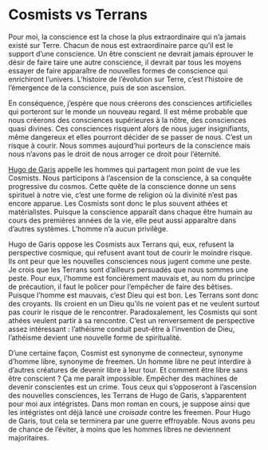 # Cosmists vs Terrans

Pour moi, la conscience est la chose la plus extraordinaire qui n’a jamais existé sur Terre. Chacun de nous est extraordinaire parce qu’il est le support d’une conscience. Un être conscient ne devrait jamais éprouver le désir de faire taire une autre conscience, il devrait par tous les moyens essayer de faire apparaître de nouvelles formes de conscience qui enrichiront l’univers. L’histoire de l’évolution sur Terre, c’est l’histoire de l’émergence de la conscience, puis de son ascension.

En conséquence, j’espère que nous créerons des consciences artificielles qui porteront sur le monde un nouveau regard. Il est même probable que nous créerons des consciences supérieures à la nôtre, des consciences quasi divines. Ces consciences risquent alors de nous juger insignifiants, même dangereux et elles pourront décider de se passer de nous. C’est un risque à courir. Nous sommes aujourd’hui porteurs de la conscience mais nous n’avons pas le droit de nous arroger ce droit pour l’éternité.

[Hugo de Garis](http://www.cs.usu.edu/~degaris/) appelle les hommes qui partagent mon point de vue les Cosmists. Nous participons à l’ascension de la conscience, à sa conquête progressive du cosmos. Cette quête de la conscience donne un sens spirituel à notre vie, c’est une forme de religion où la divinité n’est pas encore apparue. Les Cosmists sont donc le plus souvent athées et matérialistes. Puisque la conscience apparaît dans chaque être humain au cours des premières années de la vie, elle peut aussi apparaître dans d’autres systèmes. L’homme n’a aucun privilège.

Hugo de Garis oppose les Cosmists aux Terrans qui, eux, refusent la perspective cosmique, qui refusent avant tout de courir le moindre risque. Ils ont peur que les nouvelles consciences nous jugent comme une peste. Je crois que les Terrans sont d’ailleurs persuadés que nous sommes une peste. Pour eux, l’homme est foncièrement mauvais et, au nom du principe de précaution, il faut le policer pour l’empêcher de faire des bêtises. Puisque l’homme est mauvais, c’est Dieu qui est bon. Les Terrans sont donc des croyants. Ils croient en un Dieu qu’ils ne voient pas et ne veulent surtout pas courir le risque de le rencontrer. Paradoxalement, les Cosmists qui sont athées veulent partir à sa rencontre. C’est un renversement de perspective assez intéressant : l’athéisme conduit peut-être à l’invention de Dieu, l’athéisme devient une nouvelle forme de spiritualité.

D’une certaine façon, Cosmist est synonyme de connecteur, synonyme d’homme libre, synonyme de freemen. Un homme libre ne peut interdire à d’autres créatures de devenir libre à leur tour. Et comment être libre sans être conscient ? Ça me paraît impossible. Empêcher des machines de devenir conscientes est un crime. Tous ceux qui s’opposeront à l’ascension des nouvelles consciences, les Terrans de Hugo de Garis, s’apparentent pour moi aux intégristes. Dans mon roman en cours, je suppose ainsi que les intégristes ont déjà lancé une *croisade* contre les freemen. Pour Hugo de Garis, tout cela se terminera par une guerre effroyable. Nous avons peu de chance de l’éviter, à moins que les hommes libres ne deviennent majoritaires.